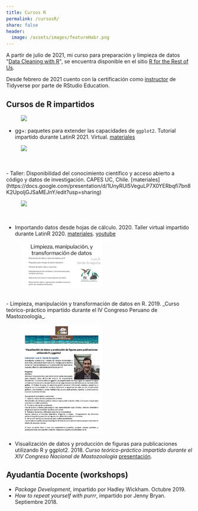 ```yaml
---
title: Cursos R
permalink: /cursosR/
share: false
header:
  image: /assets/images/featureHabr.png
---
```


A partir de julio de 2021, mi curso para preparación y limpieza de datos "[Data Cleaning with R](https://rfortherestofus.com/courses/data-cleaning/)", se encuentra disponible en el sitio [R for the Rest of Us](https://rfortherestofus.com).

Desde febrero de 2021 cuento con la certificación como [instructor](https://education.rstudio.com/trainers/people/verde_arregoitia+luis/) de Tidyverse por parte de RStudio Education.


## Cursos de R impartidos


<figure style="width: 220px" class="align-right">
    <img src="https://pbs.twimg.com/media/FDWdlN0XoAMSKhe?format=jpg&name=large">
</figure>

- gg+: paquetes para extender las capacidades de `ggplot2`. Tutorial impartido durante LatinR 2021. Virtual. [materiales](https://github.com/luisDVA/ggmas)  


<figure style="width: 200px" class="align-left">
    <img src="https://pbs.twimg.com/media/E90o9n-XMAIbyEX?format=jpg&name=large">
</figure>
<br/><br/>
- Taller: Disponibilidad del conocimiento científico y acceso abierto a código y datos de investigación. CAPES UC, Chile. [materiales](https://docs.google.com/presentation/d/1UnyRUl5VeguLP7X0YERbqfi7bn8K2UpoljGJSaMEJnY/edit?usp=sharing)  

<figure style="width: 220px" class="align-right">
    <img src="https://pbs.twimg.com/media/EixIkqyXsAM6205?format=jpg&name=large">
</figure>
<br/>

- Importando datos desde hojas de cálculo. 2020. Taller virtual impartido durante LatinR 2020. [materiales](https://github.com/luisDVA/tallerxl). [youtube](https://www.youtube.com/watch?v=vp_1N2tOFqI)  
  
<figure style="width: 220px" class="align-right">
    <img src="/assets/images/luisaamp.png">
</figure>
<br/>
- Limpieza, manipulación y transformación de datos en R. 2019. _Curso teórico-práctico impartido durante el IV Congreso Peruano de Mastozoología_.  


<figure style="width: 220px" class="align-right">
    <img src="/assets/images/ldcnm18.png">
</figure>

- Visualización de datos y producción de figuras para publicaciones utilizando R y ggplot2. 2018. _Curso teórico-práctico impartido durante el XIV Congreso Nacional de Mastozoología_ [presentación](https://docs.google.com/presentation/d/1SKtM-2RLXwfGj3uFXXZx8-mT_q0VTSjYomt2d_R6NYI/edit?usp=sharing).  

## Ayudantía Docente (workshops)

- _Package Development_, impartido por Hadley Wickham. Octubre 2019.
- _How to repeat yourself with purrr_, impartido por Jenny Bryan. Septiembre 2018.   

